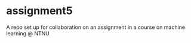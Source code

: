 # assignment5
A repo set up for collaboration on an assignment in a course on machine learning @ NTNU
